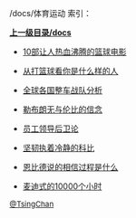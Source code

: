 /docs/体育运动 索引：


**[上一级目录/docs](/docs/index.md)**

- [10部让人热血沸腾的篮球电影](/docs/体育运动/10部让人热血沸腾的篮球电影.md)

- [从打篮球看你是什么样的人](/docs/体育运动/从打篮球看你是什么样的人.md)

- [全球各国整车战队分析](/docs/体育运动/全球各国整车战队分析.md)

- [勒布朗无与伦比的信念](/docs/体育运动/勒布朗无与伦比的信念.md)

- [员工领导后卫论](/docs/体育运动/员工领导后卫论.md)

- [坚韧执着冷静的科比](/docs/体育运动/坚韧执着冷静的科比.md)

- [恩比德说的相信过程是什么](/docs/体育运动/恩比德说的相信过程是什么.md)

- [麦迪式的10000个小时](/docs/体育运动/麦迪式的10000个小时.md)


<font size=2 color='grey'> [@TsingChan](https://github.com/tsingchan) </font>